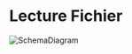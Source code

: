 # Lecture Fichier
![SchemaDiagram](https://user-images.githubusercontent.com/45497492/66950522-d4d49280-f058-11e9-8e87-0ed9066a6e32.png)

